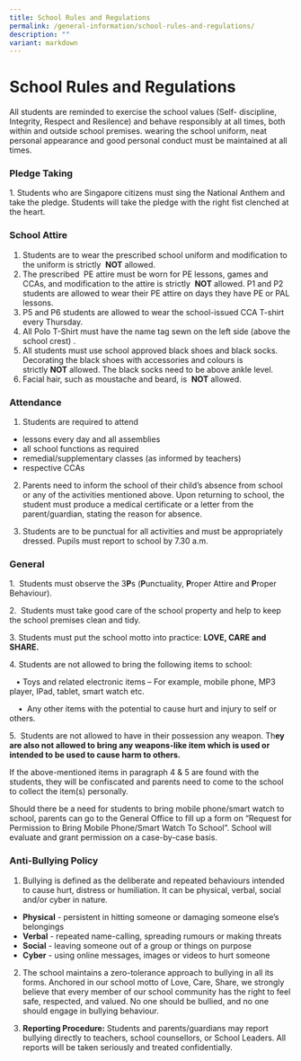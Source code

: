 ```yaml
---
title: School Rules and Regulations
permalink: /general-information/school-rules-and-regulations/
description: ""
variant: markdown
---
```

# **School Rules and Regulations**

All students are reminded to exercise the school values (Self- discipline, Integrity, Respect and Resilence) and behave responsibly at all times, both within and outside school premises. wearing the school uniform, neat personal appearance and good personal conduct must be maintained at all times.

### Pledge Taking

1\. Students who are Singapore citizens must sing the National Anthem and take the pledge. Students will take the pledge with the right fist clenched at the heart.

### School Attire

1.  Students are to wear the prescribed school uniform and modification to the uniform is strictly  **NOT** allowed.
2.  The prescribed  PE attire must be worn for PE lessons, games and CCAs, and modification to the attire is strictly  **NOT** allowed. P1 and P2 students are allowed to wear their PE attire on days they have PE or PAL lessons.
3.  P5 and P6 students are allowed to wear the school-issued CCA T-shirt every Thursday.
4.  All Polo T-Shirt must have the name tag sewn on the left side (above the school crest) .
5.  All students must use school approved black shoes and black socks. Decorating the black shoes with accessories and colours is strictly **NOT** allowed. The black socks need to be above ankle level.
6.  Facial hair, such as moustache and beard, is  **NOT** allowed.

### Attendance

1. Students are required to attend

* lessons every day and all assemblies
* all school functions as required
* remedial/supplementary classes (as informed by teachers)
* respective CCAs 

2. Parents need to inform the school of their child’s absence from school or any of the activities mentioned above. Upon returning to school, the student must produce a medical certificate or a letter from the parent/guardian, stating the reason for absence.

3. Students are to be punctual for all activities and must be appropriately dressed. Pupils must report to school by 7.30 a.m.

### General

1.  Students must observe the 3**P**s (**P**unctuality, **P**roper Attire and **P**roper Behaviour).

2.  Students must take good care of the school property and help to keep the school premises clean and tidy.

3\. Students must put the school motto into practice: **LOVE, CARE and SHARE.**

4\. Students are not allowed to bring the following items to school:

   • Toys and related electronic items – For example, mobile phone, MP3 player, IPad, tablet, smart watch etc.

    •  Any other items with the potential to cause hurt and injury to self or others.

5.  Students are not allowed to have in their possession any weapon. Th**ey are also not allowed to bring any weapons-like item which is used or intended to be used to cause harm to others.**

If the above-mentioned items in paragraph 4 & 5 are found with the students, they will be confiscated and parents need to come to the school to collect the item(s) personally.

Should there be a need for students to bring mobile phone/smart watch to school, parents can go to the General Office to fill up a form on “Request for Permission to Bring Mobile Phone/Smart Watch To School”. School will evaluate and grant permission on a case-by-case basis.

### Anti-Bullying Policy

1. Bullying is defined as the deliberate and repeated behaviours intended to cause hurt, distress or humiliation. It can be physical, verbal, social and/or cyber in nature.
*  **Physical** - persistent in hitting someone or damaging someone else’s belongings 
*  **Verbal** - repeated name-calling, spreading rumours or making threats 
*  **Social** - leaving someone out of a group or things on purpose 
*  **Cyber** - using online messages, images or videos to hurt someone

2. The school maintains a zero-tolerance approach to bullying in all its forms. Anchored in our school motto of Love, Care, Share, we strongly believe that every member of our school community has the right to feel safe, respected, and valued. No one should be bullied, and no one should engage in bullying behaviour.

3. **Reporting Procedure:** Students and parents/guardians may report bullying directly to teachers, school counsellors, or School Leaders. All reports will be taken seriously and treated confidentially.
